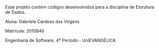 Esse projeto contém códigos desenvolvidos para a disciplina de Estrutura de Dados.

Aluna: Gabriele Cardoso das Virgens

Matrícula: 2010840

Engenharia de Software, 4º Período - UniEVANGÉLICA